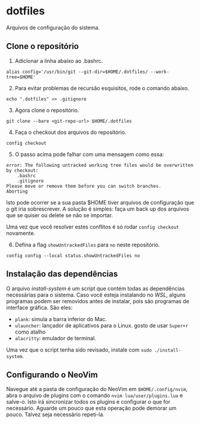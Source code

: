 # dotfiles
Arquivos de configuração do sistema.

## Clone o repositório

1. Adicionar a linha abaixo ao .bashrc.

```
alias config='/usr/bin/git --git-dir=$HOME/.dotfiles/ --work-tree=$HOME'
```

2. Para evitar problemas de recursão esquisitos, rode o comando abaixo.

```
echo ".dotfiles" >> .gitignore
```

3. Agora clone o repositório.

```
git clone --bare <git-repo-url> $HOME/.dotfiles
```

4. Faça o checkout dos arquivos do repositório.

```
config checkout
```

5. O passo acima pode falhar com uma mensagem como essa:

```
error: The following untracked working tree files would be overwritten by checkout:
    .bashrc
    .gitignore
Please move or remove them before you can switch branches.
Aborting
```

Isto pode ocorrer se a sua pasta $HOME tiver arquivos de configuração que o git
iria sobrescrever. A solução é simples: faça um back up dos arquivos que se quiser
ou delete se não se importar.

Uma vez que você resolver estes conflitos é só rodar `config checkout` novamente.

6. Defina a flag `showUntrackedFiles` para `no` neste repositório.

```
config config --local status.showUntrackedFiles no
```

## Instalação das dependências

O arquivo *install-system* é um script que contém todas as dependências necessárias
para o sistema. Caso você esteja instalando no *WSL*, alguns programas podem ser
removidos antes de instalar, pois são programas de interface gráfica. São eles:

- `plank`: simula a barra inferior do Mac.
- `ulauncher`: lançador de aplicativos para o Linux. gosto de usar `Super+r` como
atalho
- `alacritty`: emulador de terminal.

Uma vez que o script tenha sido revisado, instale com `sudo ./install-system`.

## Configurando o NeoVim

Navegue até a pasta de configuração do NeoVim em `$HOME/.config/nvim`, abra o
arquivo de plugins com o comando `nvim lua/user/plugins.lua` e salve-o. Isto irá
sincronizar todos os plugins e configurar o que for necessário. Aguarde um pouco
que esta operação pode demorar um pouco. Talvez seja necessário repeti-la.
